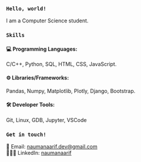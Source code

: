 ### `Hello, world!`
I am a Computer Science student.

### `Skills`
#### 💻 Programming Languages:  
C/C++, Python, SQL, HTML, CSS, JavaScript.  
#### ⚙️ Libraries/Frameworks:  
Pandas, Numpy, Matplotlib, Plotly, Django, Bootstrap.  
#### 🛠️ Developer Tools:  
Git, Linux, GDB, Jupyter, VSCode

### `Get in touch!`
📧 Email:    [naumanaarif.dev@gmail.com](mailto:naumanaarif.dev@gmail.com)  
👨🏻‍💼 LinkedIn: [naumanaarif](https://www.linkedin.com/in/naumanaarif/)

<!--
**naumanaarif/naumanaarif** is a ✨ _special_ ✨ repository because its `README.md` (this file) appears on your GitHub profile.

Here are some ideas to get you started:

- 🔭 I’m currently working on ...
- 🌱 I’m currently learning ...
- 👯 I’m looking to collaborate on ...
- 🤔 I’m looking for help with ...
- 💬 Ask me about ...
- 📫 How to reach me: ...
- 😄 Pronouns: ...
- ⚡ Fun fact: ...
-->
